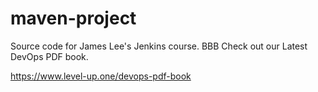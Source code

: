 # maven-project
Source code for James Lee's Jenkins course.
BBB
Check out our Latest DevOps PDF book.

https://www.level-up.one/devops-pdf-book
